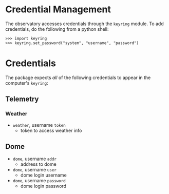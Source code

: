 # Credential Management
The observatory accesses credentials through the `keyring` module. To add credentials, do the following from a python shell:

```
>>> import keyring
>>> keyring.set_password("system", "username", "password")
```

# Credentials
The package expects *all* of the following credentials to appear in the computer's `keyring`:

## Telemetry
### Weather
- `weather`, username `token`
    - token to access weather info


## Dome
- `dome`, username `addr`
    - address to dome
- `dome`, username `user`
    - dome login username
- `dome`, username `password`
    - dome login password
